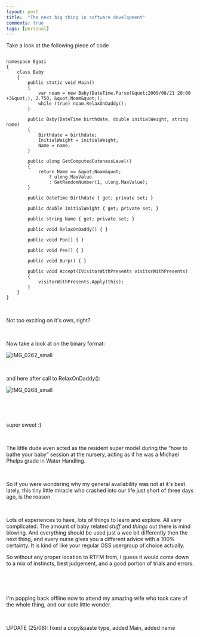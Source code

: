```yaml
---
layout: post
title:  "The next big thing in software development"
comments: true
tags: [personal]
---
```



Take a look at the following piece of code

```

namespace Egozi
{
	class Baby
	{
		public static void Main()
		{
			var noam = new Baby(DateTime.Parse(&quot;2009/08/21 20:00 +3&quot;), 2.750, &quot;Noam&quot;);
			while (true) noam.RelaxOnDaddy();
		}
			
		public Baby(DateTime birthdate, double initialWeight, string name)
		{
			Birthdate = birthdate;
			InitialWeight = initialWeight;
			Name = name;
		}
	
		public ulong GetComputedCutenessLevel()
		{
			return Name == &quot;Noam&quot;
				? ulong.MaxValue
				: GetRandomNumber(1, ulong.MaxValue);
		}
	
		public DateTime Birthdate { get; private set; }

		public double InitialWeight { get; private set; }
	
		public string Name { get; private set; }	

		public void RelaxOnDaddy() { }
	
		public void Poo() { }
		
		public void Pee() { }

		public void Burp() { }

		public void Accept(IVisitorWithPresents visitorWithPresents)
		{
			visitorWithPresents.Apply(this);
		}
	}
}

```

&#160;

Not too exciting on it's own, right?

&#160;

Now take a look at on the binary format:

![IMG_0262_small](http://kenegozi.com/blog/uploaded/WindowsLiveWriter/Thenextbigthinginsoftwaredevelopment_DF74/669e2a08-9aeb-420a-95b5-97b1c6c721c7.jpg)

&#160;

and here after call to RelaxOnDaddy():

![IMG_0268_small](http://kenegozi.com/blog/uploaded/WindowsLiveWriter/Thenextbigthinginsoftwaredevelopment_DF74/89961070-5601-475a-bc2f-88ac6afea136.jpg)

&#160;

&#160;

super sweet :)

&#160;

The little dude even acted as the resident super model during the “how to bathe your baby” session at the nursery, acting as if he was a Michael Phelps grade in Water Handling.

&#160;

So if you were wondering why my general availability was not at it's best lately, this tiny little miracle who crashed into our life just short of three days ago, is the reason. 

&#160;

Lots of experiences to have, lots of things to learn and explore. All very complicated. The amount of baby related *stuff* and *things* out there is mind blowing. And everything should be used just a wee bit differently then the next thing, and every nurse gives you a different advice with a 100% certainty. It is kind of like your regular OSS usergroup of choice actually.

So without any proper location to RTFM from, I guess it would come down to a mix of instincts, best judgement, and a good portion of trials and errors.

&#160;

&#160;

I'm popping back offline now to attend my amazing wife who took care of the whole thing, and our cute little wonder.

&#160;

UPDATE (25/08): fixed a copy&amp;paste type, added Main, added name

